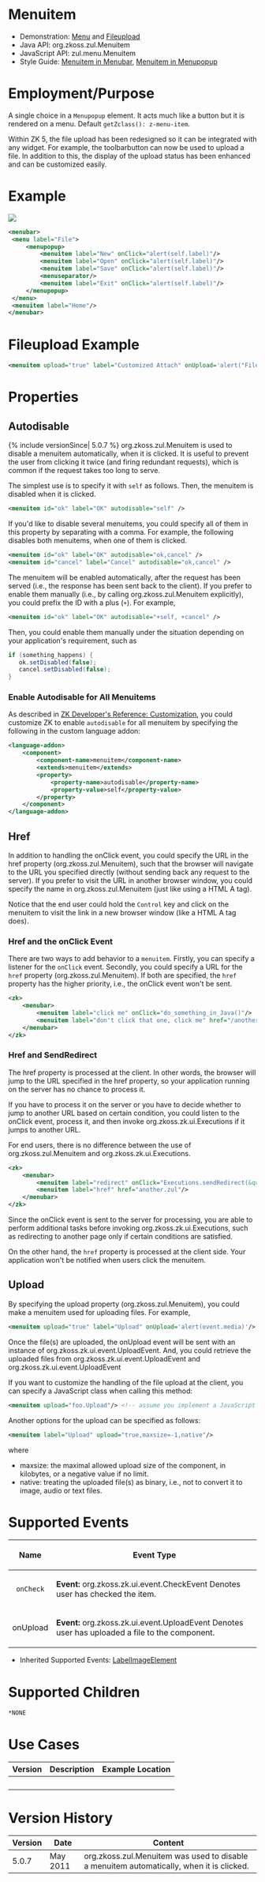 

# Menuitem

- Demonstration: [Menu](http://www.zkoss.org/zkdemo/menu) and
  [Fileupload](Small_Talks/2009/July/ZK_5:_New_File_Upload#Live_Demo)
- Java API: <javadoc>org.zkoss.zul.Menuitem</javadoc>
- JavaScript API: <javadoc directory="jsdoc">zul.menu.Menuitem</javadoc>
- Style Guide: [ Menuitem in
  Menubar](ZK_Style_Guide/XUL_Component_Specification/Menubar/Menuitem_in_Menubar),
  [ Menuitem in
  Menupopup](ZK_Style_Guide/XUL_Component_Specification/Menupopup/Menuitem_in_Menupopup)

# Employment/Purpose

A single choice in a `Menupopup` element. It acts much like a button but
it is rendered on a menu. Default `getZclass(): z-menu-item`.

Within ZK 5, the file upload has been redesigned so it can be integrated
with any widget. For example, the toolbarbutton can now be used to
upload a file. In addition to this, the display of the upload status has
been enhanced and can be customized easily.

# Example

![](ZKComRef_Menuitem.png)

``` xml
<menubar>
 <menu label="File">
     <menupopup>
         <menuitem label="New" onClick="alert(self.label)"/>
         <menuitem label="Open" onClick="alert(self.label)"/>
         <menuitem label="Save" onClick="alert(self.label)"/>
         <menuseparator/>
         <menuitem label="Exit" onClick="alert(self.label)"/>
     </menupopup>
 </menu>
 <menuitem label="Home"/>
</menubar>
```

# Fileupload Example

``` xml
<menuitem upload="true" label="Customized Attach" onUpload='alert("File is uploaded!")'/>
```

# Properties

## Autodisable

{% include versionSince\| 5.0.7 %}
<javadoc method="setAutodisable(java.lang.String)">org.zkoss.zul.Menuitem</javadoc>
is used to disable a menuitem automatically, when it is clicked. It is
useful to prevent the user from clicking it twice (and firing redundant
requests), which is common if the request takes too long to serve.

The simplest use is to specify it with `self` as follows. Then, the
menuitem is disabled when it is clicked.

``` xml
<menuitem id="ok" label="OK" autodisable="self" />
```

If you'd like to disable several menuitems, you could specify all of
them in this property by separating with a comma. For example, the
following disables both menuitems, when one of them is clicked.

``` xml
<menuitem id="ok" label="OK" autodisable="ok,cancel" />
<menuitem id="cancel" label="Cancel" autodisable="ok,cancel" />
```

The menuitem will be enabled automatically, after the request has been
served (i.e., the response has been sent back to the client). If you
prefer to enable them manually (i.e., by calling
<javadoc method="setDisabled(boolean)">org.zkoss.zul.Menuitem</javadoc>
explicitly), you could prefix the ID with a plus (`+`). For example,

``` xml
<menuitem id="ok" label="OK" autodisable="+self, +cancel" />
```

Then, you could enable them manually under the situation depending on
your application's requirement, such as

``` java
if (something_happens) {
   ok.setDisabled(false);
   cancel.setDisabled(false);
}
```

### Enable Autodisable for All Menuitems

As described in [ZK Developer's Reference:
Customization](ZK_Developer's_Reference/Customization/Component_Properties),
you could customize ZK to enable `autodisable` for all menuitem by
specifying the following in the custom language addon:

``` xml
<language-addon>
    <component>
        <component-name>menuitem</component-name>
        <extends>menuitem</extends>
        <property>
            <property-name>autodisable</property-name>
            <property-value>self</property-value>
        </property>
    </component>
</language-addon>
```

## Href

In addition to handling the onClick event, you could specify the URL in
the href property
(<javadoc method="setHref(java.lang.String)">org.zkoss.zul.Menuitem</javadoc>),
such that the browser will navigate to the URL you specified directly
(without sending back any request to the server). If you prefer to visit
the URL in another browser window, you could specify the name in
<javadoc method="setTarget(java.lang.String)">org.zkoss.zul.Menuitem</javadoc>
(just like using a HTML A tag).

Notice that the end user could hold the `Control` key and click on the
menuitem to visit the link in a new browser window (like a HTML A tag
does).

### Href and the onClick Event

There are two ways to add behavior to a `menuitem`. Firstly, you can
specify a listener for the `onClick` event. Secondly, you could specify
a URL for the `href` property
(<javadoc method="setHref(java.lang.String)">org.zkoss.zul.Menuitem</javadoc>).
If both are specified, the `href` property has the higher priority,
i.e., the onClick event won't be sent.

``` xml
<zk>
    <menubar>
        <menuitem label="click me" onClick="do_something_in_Java()"/>
        <menuitem label="don't click that one, click me" href="/another_page.zul"/>
    </menubar>
</zk>
```

### Href and SendRedirect

The href property is processed at the client. In other words, the
browser will jump to the URL specified in the href property, so your
application running on the server has no chance to process it.

If you have to process it on the server or you have to decide whether to
jump to another URL based on certain condition, you could listen to the
onClick event, process it, and then invoke
<javadoc method="sendRedirect(java.lang.String)">org.zkoss.zk.ui.Executions</javadoc>
if it jumps to another URL.

For end users, there is no difference between the use of
<javadoc method="setHref(java.lang.String)">org.zkoss.zul.Menuitem</javadoc>
and
<javadoc method="sendRedirect(java.lang.String)">org.zkoss.zk.ui.Executions</javadoc>.

``` xml
<zk>
    <menubar>       
        <menuitem label="redirect" onClick="Executions.sendRedirect(&quot;another.zul&quot;)"/>
        <menuitem label="href" href="another.zul"/>
    </menubar>
</zk>
```

Since the onClick event is sent to the server for processing, you are
able to perform additional tasks before invoking
<javadoc method="sendRedirect(java.lang.String)">org.zkoss.zk.ui.Executions</javadoc>,
such as redirecting to another page only if certain conditions are
satisfied.

On the other hand, the `href` property is processed at the client side.
Your application won't be notified when users click the menuitem.

## Upload

By specifying the upload property
(<javadoc method="setUpload(java.lang.String)">org.zkoss.zul.Menuitem</javadoc>),
you could make a menuitem used for uploading files. For example,

``` xml
<menuitem upload="true" label="Upload" onUpload='alert(event.media)'/>
```

Once the file(s) are uploaded, the onUpload event will be sent with an
instance of <javadoc>org.zkoss.zk.ui.event.UploadEvent</javadoc>. And,
you could retrieve the uploaded files from
<javadoc method="getMedia()">org.zkoss.zk.ui.event.UploadEvent</javadoc>
and
<javadoc method="getMedias()">org.zkoss.zk.ui.event.UploadEvent</javadoc>

If you want to customize the handling of the file upload at the client,
you can specify a JavaScript class when calling this method:

``` xml
<menuitem upload="foo.Upload"/> <!-- assume you implement a JavaScript class: foo.Upload -->
```

Another options for the upload can be specified as follows:

``` xml
<menuitem label="Upload" upload="true,maxsize=-1,native"/>
```

where

- maxsize: the maximal allowed upload size of the component, in
  kilobytes, or a negative value if no limit.
- native: treating the uploaded file(s) as binary, i.e., not to convert
  it to image, audio or text files.

# Supported Events

<table>
<thead>
<tr class="header">
<th><center>
<p>Name</p>
</center></th>
<th><center>
<p>Event Type</p>
</center></th>
</tr>
</thead>
<tbody>
<tr class="odd">
<td><center>
<p><code>onCheck</code></p>
</center></td>
<td><p><strong>Event:</strong>
<javadoc>org.zkoss.zk.ui.event.CheckEvent</javadoc> Denotes user has
checked the item.</p></td>
</tr>
<tr class="even">
<td><center>
<p>onUpload</p>
</center></td>
<td><p><strong>Event:</strong>
<javadoc>org.zkoss.zk.ui.event.UploadEvent</javadoc> Denotes user has
uploaded a file to the component.</p></td>
</tr>
</tbody>
</table>

- Inherited Supported Events: [
  LabelImageElement](ZK_Component_Reference/Base_Components/LabelImageElement#Supported_Events)

# Supported Children

`*NONE`

# Use Cases

| Version | Description | Example Location |
|---------|-------------|------------------|
|         |             |                  |

# Version History



| Version | Date     | Content                                                                                                                                               |
|---------|----------|-------------------------------------------------------------------------------------------------------------------------------------------------------|
| 5.0.7   | May 2011 | <javadoc method="setAutodisable(java.lang.String)">org.zkoss.zul.Menuitem</javadoc> was used to disable a menuitem automatically, when it is clicked. |


